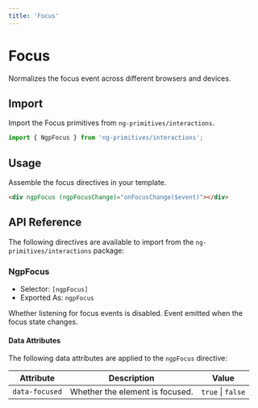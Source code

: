 ```yaml
---
title: 'Focus'
---
```


# Focus

Normalizes the focus event across different browsers and devices.

<docs-example name="focus"></docs-example>

## Import

Import the Focus primitives from `ng-primitives/interactions`.

```ts
import { NgpFocus } from 'ng-primitives/interactions';
```

## Usage

Assemble the focus directives in your template.

```html
<div ngpFocus (ngpFocusChange)="onFocusChange($event)"></div>
```

## API Reference

The following directives are available to import from the `ng-primitives/interactions` package:

### NgpFocus

- Selector: `[ngpFocus]`
- Exported As: `ngpFocus`

<response-field name="ngpFocusDisabled" type="boolean">
  Whether listening for focus events is disabled.
</response-field>

<response-field name="ngpFocus" type="EventEmitter<boolean>">
  Event emitted when the focus state changes.
</response-field>

#### Data Attributes

The following data attributes are applied to the `ngpFocus` directive:

| Attribute      | Description                     | Value             |
| -------------- | ------------------------------- | ----------------- |
| `data-focused` | Whether the element is focused. | `true` \| `false` |
